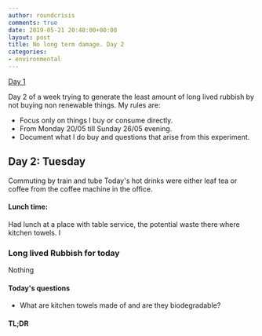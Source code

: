 ```yaml
---
author: roundcrisis
comments: true
date: 2019-05-21 20:48:00+00:00
layout: post
title: No long term damage. Day 2
categories:
- environmental
---
```


[Day 1](http://www.roundcrisis.com/2019/05/20/no-longter-damage-1/)

Day 2 of a week trying to generate the least amount of long lived rubbish by not buying non renewable things. My rules are:

* Focus only on things I buy or consume directly.
* From Monday 20/05 till Sunday 26/05 evening.
* Document what I do buy and questions that arise from this experiment.

## Day 2: Tuesday

Commuting by train and tube
Today's hot drinks were either leaf tea or coffee from the coffee machine in the office.

#### Lunch time:

Had lunch at a place with table service, the potential waste there where kitchen towels. I 


### Long lived Rubbish for today

Nothing 

#### Today's questions

* What are kitchen towels made of and are they biodegradable?

#### TL;DR

